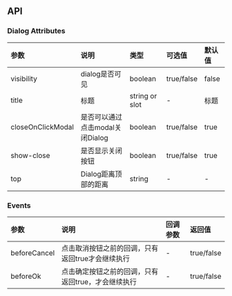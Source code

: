## API

### Dialog Attributes

| 参数 | 说明 | 类型 | 可选值| 默认值|
| :-----| :----- | :----- |:----- |:----- |
| visibility | dialog是否可见 | boolean |true/false|false |
| title | 标题 | string or slot | - |标题 |
| closeOnClickModal | 是否可以通过点击modal关闭Dialog | boolean | true/false|true |
| show-close | 是否显示关闭按钮 | boolean | true/false|true |
| top | Dialog距离顶部的距离 | string | - | - |



### Events

| 参数 | 说明 | 回调参数 | 返回值|
| :-----| :----- | :----- |:-----|
| beforeCancel | 点击取消按钮之前的回调，只有返回true才会继续执行 |-|true/false|
| beforeOk | 点击确定按钮之前的回调，只有返回true，才会继续执行 |-|true/false|